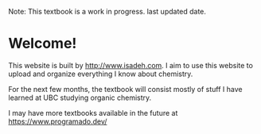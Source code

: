 Note: This textbook is a work in progress. last updated date.

# Welcome!

This website is built by <http://www.isadeh.com>. I aim to use this website to upload and organize everything I know about chemistry.

For the next few months, the textbook will consist mostly of stuff I have learned at UBC studying organic chemistry.

I may have more textbooks available in the future at https://www.programado.dev/

